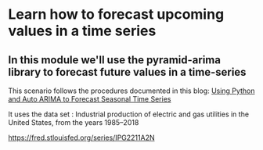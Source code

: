 # Learn how to forecast upcoming values in a time series

## In this module we'll use the pyramid-arima library to forecast future values in a time-series

This scenario follows the procedures documented in this blog:
[Using Python and Auto ARIMA to Forecast Seasonal Time Series](https://medium.com/@josemarcialportilla/using-python-and-auto-arima-to-forecast-seasonal-time-series-90877adff03c)

It uses the data set : 
Industrial production of electric and gas utilities in the United States, from the years 1985–2018

https://fred.stlouisfed.org/series/IPG2211A2N

